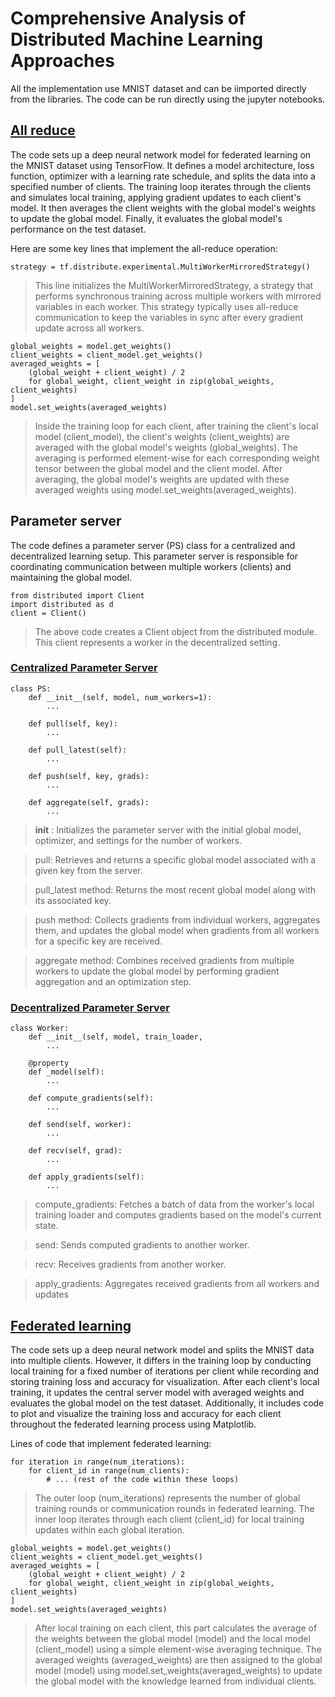# Comprehensive Analysis of Distributed Machine Learning Approaches

All the implementation use MNIST dataset and can be iimported directly from the libraries. The code can be run directly using the jupyter notebooks.

## [All reduce](https://github.com/amoghraj096/CECS-574/blob/main/AllReduce.ipynb)

The code sets up a deep neural network model for federated learning on the MNIST dataset using TensorFlow. It defines a model architecture, loss function, optimizer with a learning rate schedule, and splits the data into a specified number of clients. The training loop iterates through the clients and simulates local training, applying gradient updates to each client's model. It then averages the client weights with the global model's weights to update the global model. Finally, it evaluates the global model's performance on the test dataset.

Here are some key lines that implement the all-reduce operation:

```
strategy = tf.distribute.experimental.MultiWorkerMirroredStrategy()
```
> This line initializes the MultiWorkerMirroredStrategy, a strategy that performs synchronous training across multiple workers with mirrored variables in each worker. This strategy typically uses all-reduce communication to keep the variables in sync after every gradient update across all workers.

```
global_weights = model.get_weights()
client_weights = client_model.get_weights()
averaged_weights = [
    (global_weight + client_weight) / 2
    for global_weight, client_weight in zip(global_weights, client_weights)
]
model.set_weights(averaged_weights)
```
> Inside the training loop for each client, after training the client's local model (client_model), the client's weights (client_weights) are averaged with the global model's weights (global_weights). The averaging is performed element-wise for each corresponding weight tensor between the global model and the client model. After averaging, the global model's weights are updated with these averaged weights using model.set_weights(averaged_weights).

## Parameter server
The code defines a parameter server (PS) class for a centralized and decentralized learning setup. This parameter server is responsible for coordinating communication between multiple workers (clients) and maintaining the global model.

```
from distributed import Client
import distributed as d
client = Client()
```
> The above code creates a Client object from the distributed module. This client represents a worker in the decentralized setting.


### [Centralized Parameter Server](https://github.com/amoghraj096/CECS-574/blob/main/ParameterServer-Centralized.ipynb)

```
class PS:
    def __init__(self, model, num_workers=1):
        ...

    def pull(self, key):
        ...

    def pull_latest(self):
        ...

    def push(self, key, grads):
        ...

    def aggregate(self, grads):
        ...
```

> __init__ : Initializes the parameter server with the initial global model, optimizer, and settings for the number of workers.

> pull: Retrieves and returns a specific global model associated with a given key from the server.

> pull_latest method: Returns the most recent global model along with its associated key.

> push method: Collects gradients from individual workers, aggregates them, and updates the global model when gradients from all workers for a specific key are received.

> aggregate method: Combines received gradients from multiple workers to update the global model by performing gradient aggregation and an optimization step.

### [Decentralized Parameter Server](https://github.com/amoghraj096/CECS-574/blob/main/ParameterServer-Decentralized.ipynb)

```
class Worker:
    def __init__(self, model, train_loader,
        ...

    @property
    def _model(self):
        ...

    def compute_gradients(self):
        ...

    def send(self, worker):
        ...

    def recv(self, grad):
        ...

    def apply_gradients(self):
        ...
```

> compute_gradients: Fetches a batch of data from the worker's local training loader and computes gradients based on the model's current state.

> send: Sends computed gradients to another worker.

> recv: Receives gradients from another worker.

> apply_gradients: Aggregates received gradients from all workers and updates 

## [Federated learning](https://github.com/amoghraj096/CECS-574/blob/main/FederatedLearning.ipynb)

The code sets up a deep neural network model and splits the MNIST data into multiple clients. However, it differs in the training loop by conducting local training for a fixed number of iterations per client while recording and storing training loss and accuracy for visualization. After each client's local training, it updates the central server model with averaged weights and evaluates the global model on the test dataset. Additionally, it includes code to plot and visualize the training loss and accuracy for each client throughout the federated learning process using Matplotlib.

Lines of code that implement federated learning:

```
for iteration in range(num_iterations):
    for client_id in range(num_clients):
        # ... (rest of the code within these loops)
```
> The outer loop (num_iterations) represents the number of global training rounds or communication rounds in federated learning. The inner loop iterates through each client (client_id) for local training updates within each global iteration.

```
global_weights = model.get_weights()
client_weights = client_model.get_weights()
averaged_weights = [
    (global_weight + client_weight) / 2
    for global_weight, client_weight in zip(global_weights, client_weights)
]
model.set_weights(averaged_weights)
```
> After local training on each client, this part calculates the average of the weights between the global model (model) and the local model (client_model) using a simple element-wise averaging technique. The averaged weights (averaged_weights) are then assigned to the global model (model) using model.set_weights(averaged_weights) to update the global model with the knowledge learned from individual clients.
